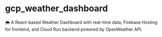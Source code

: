 # gcp_weather_dashboard
🌦️ A React-based Weather Dashboard with real-time data, Firebase Hosting for frontend, and Cloud Run backend powered by OpenWeather API.
